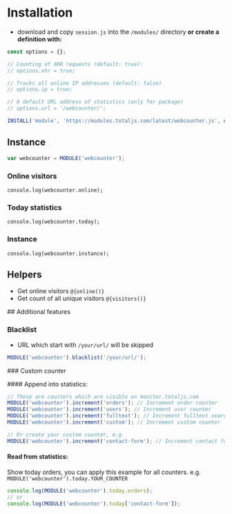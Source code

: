 # Installation

- download and copy `session.js` into the `/modules/` directory __or create a definition with:__

```javascript
const options = {};

// Counting of XHR requests (default: true):
// options.xhr = true;

// Tracks all online IP addresses (default: false)
// options.ip = true;

// A default URL address of statistics (only for package)
// options.url = '/webcounter/';

INSTALL('module', 'https://modules.totaljs.com/latest/webcounter.js', options);
```

## Instance

```javascript
var webcounter = MODULE('webcounter');
```

### Online visitors

`console.log(webcounter.online);`

### Today statistics

`console.log(webcounter.today);`

### Instance

`console.log(webcounter.instance);`

## Helpers

- Get online visitors `@{online()}`
- Get count of all unique visitors `@{visitors()}`

## Additional features

### Blacklist

- URL which start with `/your/url/` will be skipped

```javascript
MODULE('webcounter').blacklist('/your/url/');
```

### Custom counter

#### Append into statistics:

```javascript
// These are counters which are visible on monitor.totaljs.com
MODULE('webcounter').increment('orders'); // Increment order counter
MODULE('webcounter').increment('users'); // Increment user counter
MODULE('webcounter').increment('fulltext'); // Increment fulltext search counter
MODULE('webcounter').increment('custom'); // Increment custom counter

// Or create your custom counter, e.g.
MODULE('webcounter').increment('contact-form'); // Increment contact form counter
```

#### Read from statistics:

Show today orders, you can apply this example for all counters. e.g. `MODULE('webcounter').today.YOUR_COUNTER`

```javascript
console.log(MODULE('webcounter').today.orders);
// or
console.log(MODULE('webcounter').today['contact-form']);
```
